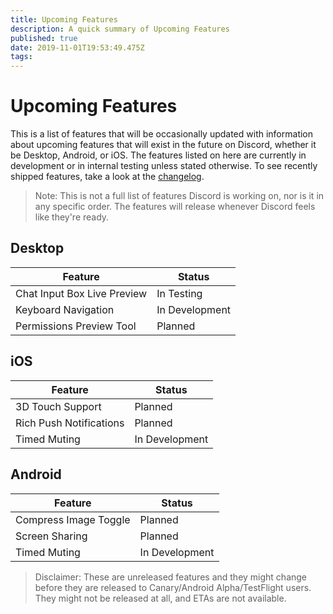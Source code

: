 ```yaml
---
title: Upcoming Features
description: A quick summary of Upcoming Features
published: true
date: 2019-11-01T19:53:49.475Z
tags: 
---
```


<!-- TITLE: Upcoming Features -->
<!-- SUBTITLE: A quick summary of Upcoming Features -->

# Upcoming Features
This is a list of features that will be occasionally updated with information about upcoming features that will exist in the future on Discord, whether it be Desktop, Android, or iOS. The features listed on here are currently in development or in internal testing unless stated otherwise. To see recently shipped features, take a look at the [changelog](/changelog).

> Note: This is not a full list of features Discord is working on, nor is it in any specific order. The features will release whenever Discord feels like they're ready.

## Desktop

| Feature |	Status |
|---------|---------|
| Chat Input Box Live Preview | In Testing |
| Keyboard Navigation | In Development |
| Permissions Preview Tool | Planned |

## iOS
| Feature | Status	|
|---------|---------|
| 3D Touch Support | Planned |
| Rich Push Notifications | Planned |
| Timed Muting | In Development |

## Android
| Feature | Status |
|---------|--------|
| Compress Image Toggle | Planned |
| Screen Sharing | Planned |
| Timed Muting | In Development |

> Disclaimer: These are unreleased features and they might change before they are released to Canary/Android Alpha/TestFlight users. They might not be released at all, and ETAs are not available.
